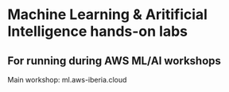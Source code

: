 # Machine Learning & Aritificial Intelligence hands-on labs
## For running during AWS ML/AI workshops

Main workshop: ml.aws-iberia.cloud

